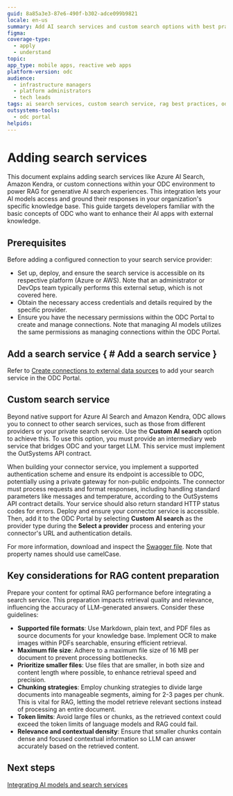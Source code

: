 ```yaml
---
guid: 8a85a3e3-87e6-490f-b302-adce099b9821
locale: en-us
summary: Add AI search services and custom search options with best practices for RAG using OutSystems Developer Cloud (ODC) platform.
figma:
coverage-type:
  - apply
  - understand
topic:
app_type: mobile apps, reactive web apps
platform-version: odc
audience:
  - infrastructure managers
  - platform administrators
  - tech leads
tags: ai search services, custom search service, rag best practices, odc portal
outsystems-tools:
  - odc portal
helpids:
---
```


# Adding search services

This document explains adding search services like Azure AI Search, Amazon Kendra, or custom connections within your ODC environment to power RAG for generative AI search experiences. This integration lets your AI models access and ground their responses in your organization's specific knowledge base. This guide targets developers familiar with the basic concepts of ODC who want to enhance their AI apps with external knowledge.

## Prerequisites

Before adding a configured connection to your search service provider:

* Set up, deploy, and ensure the search service is accessible on its respective platform (Azure or AWS). Note that an administrator or DevOps team typically performs this external setup, which is not covered here.
* Obtain the necessary access credentials and details required by the specific provider. 
* Ensure you have the necessary permissions within the ODC Portal to create and manage connections. Note that managing AI models utilizes the same permissions as managing connections within the ODC Portal.

## Add a search service { # Add a search service }

Refer to [Create connections to external data sources](../../integration-with-systems/external-databases/create-connection-external-data.md#create-a-new-connection) to add your search service in the ODC Portal.

## Custom search service

Beyond native support for Azure AI Search and Amazon Kendra, ODC allows you to connect to other search services, such as those from different providers or your private search service. Use the **Custom AI search** option to achieve this. To use this option, you must provide an intermediary web service that bridges ODC and your target LLM. This service must implement the OutSystems API contract.

When building your connector service, you implement a supported authentication scheme and ensure its endpoint is accessible to ODC, potentially using a private gateway for non-public endpoints. The connector must process requests and format responses, including handling standard parameters like messages and temperature, according to the OutSystems API contract details. Your service should also return standard HTTP status codes for errors. Deploy and ensure your connector service is accessible. Then, add it to the ODC Portal by selecting **Custom AI search** as the provider type during the **Select a provider** process and entering your connector's URL and authentication details.

For more information, download and inspect the [Swagger file](resources/swagger-custom-connection.json). Note that property names should use camelCase.

## Key considerations for RAG content preparation

Prepare your content for optimal RAG performance before integrating a search service. This preparation impacts retrieval quality and relevance, influencing the accuracy of LLM-generated answers. Consider these guidelines:

* **Supported file formats**: Use Markdown, plain text, and PDF files as source documents for your knowledge base. Implement OCR to make images within PDFs searchable, ensuring efficient retrieval.
* **Maximum file size**: Adhere to a maximum file size of 16 MB per document to prevent processing bottlenecks.
* **Prioritize smaller files**: Use files that are smaller, in both size and content length where possible, to enhance retrieval speed and precision.
* **Chunking strategies**: Employ chunking strategies to divide large documents into manageable segments, aiming for 2-3 pages per chunk. This is vital for RAG, letting the model retrieve relevant sections instead of processing an entire document.
* **Token limits**: Avoid large files or chunks, as the retrieved context could exceed the token limits of language models and RAG could fail.
* **Relevance and contextual density**: Ensure that smaller chunks contain dense and focused contextual information so LLM can answer accurately based on the retrieved content.

## Next steps

[Integrating AI models and search services](integrate-ai-models-logic-rag.md)
